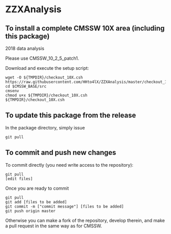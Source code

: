 ZZXAnalysis
==========


To install a complete CMSSW 10X area (including this package)
------------------------------
2018 data analysis

Please use CMSSW_10_2_5_patch1. 

Download and execute the setup script:
```
wget -O ${TMPDIR}/checkout_10X.csh https://raw.githubusercontent.com/HHto4lX/ZZXAnalysis/master/checkout_10X.csh
cd $CMSSW_BASE/src
cmsenv
chmod u+x ${TMPDIR}/checkout_10X.csh
${TMPDIR}/checkout_10X.csh
```

To update this package from the release
------------------------------------------
In the package directory, simply issue
```
git pull
```

To commit and push new changes
------------------------------
To commit directly (you need write access to the repository):
```
git pull
[edit files]
```
Once you are ready to commit
```
git pull
git add [files to be added]
git commit -m ["commit message"] [files to be added]
git push origin master
```

Otherwise you can make a fork of the repository, develop therein, and make a pull request in the same way as for CMSSW.


